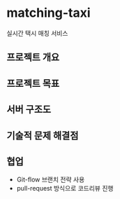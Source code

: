 # matching-taxi
실시간 택시 매칭 서비스   
   
## 프로젝트 개요
   
## 프로젝트 목표

## 서버 구조도
   
## 기술적 문제 해결점
   
## 협업
* Git-flow 브랜치 전략 사용   
* pull-request 방식으로 코드리뷰 진행
